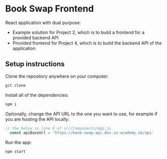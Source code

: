 # Book Swap Frontend

React application with dual purpose:
- Example solution for Project 2, which is to build a frontend for a provided backend API
- Provided frontend for Project 4, which is to build the backend API of the application

## Setup instructions
Clone the repository anywhere on your computer:
```bash
git clone 
```

Install all of the dependencies:
```bash
npm i
```

Optionally, change the API URL to the one you want to use, for example if you are hosting the API locally:
```javascript
// the below is line 8 of src/Components/App.js
  const apiBaseUrl = 'https://book-swap-api.dev.io-academy.uk/api'
```

Run the app:
```bash
npm start
```